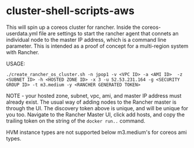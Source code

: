 # cluster-shell-scripts-aws

This will spin up a coreos cluster for rancher.  Inside the coreos-userdata.yml file are settings to start the rancher agent that connets an individual node to the master IP address, which is a command line parameter.
This is intended as a proof of concept for a multi-region system with Rancher.

USAGE:

```./create_rancher_os_cluster.sh -n jpop1 -v <VPC ID> -a <AMI ID>  -z <SUBNET ID> -h <HOSTED ZONE ID> -x 3 -u 52.53.231.164 -g <SECURITY GROUP ID> -t m3.medium -y <RANCHER GENERATED TOKEN>```

NOTE - your hosted zone, subnet, vpc, ami, and master IP address must already exist.  The usual way of adding nodes to the Rancher master is through the UI.  The discovery token above is unique, and will be unique for you too.  Navigate to the Rancher Master UI, click add hosts, and copy the trailing token on the string of the `docker run..` command.

HVM instance types are not supported below m3.medium's for coreos ami types.
